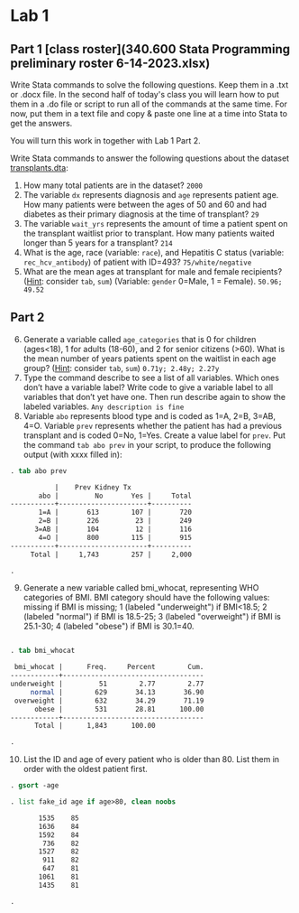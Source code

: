 ﻿# Lab 1     
     
## Part 1     [class roster](340.600 Stata Programming preliminary roster 6-14-2023.xlsx)
     
Write Stata commands to solve the following questions. Keep them in a .txt or .docx file. In the second half of today's class you will learn how to put them in a .do file or script to run all of the commands at the same time. For now, put them in a text file and copy & paste one line at a time into Stata to get the answers.        
     
You will turn this work in together with Lab 1 Part 2.     
     
Write Stata commands to answer the following questions about the dataset [transplants.dta](transplants.dta):     
     
1. How many total patients are in the dataset? `2000`     
2. The variable `dx` represents diagnosis and `age` represents patient age. How many patients were between the ages of 50 and 60 and had diabetes as their primary diagnosis at the time of transplant? `29`     
3. The variable `wait_yrs` represents the amount of time a patient spent on the transplant waitlist prior to transplant. How many patients waited longer than 5 years for a transplant? `214`     
4. What is the age, race (variable: `race`), and Hepatitis C status (variable: `rec_hcv_antibody`) of patient with ID=493?  `75/white/negative`      
5. What are the mean ages at transplant for male and female recipients? (<u>Hint</u>: consider `tab`, `sum`) (Variable: `gender` 0=Male, 1 = Female). `50.96; 49.52`       
     
## Part 2
     
6. Generate a variable called `age_categories` that is 0 for children (ages<18), 1 for adults (18-60), and 2 for senior citizens (>60). What is the mean number of years patients spent on the waitlist in each age group? (<u>Hint</u>: consider `tab`, `sum`)  `0.71y; 2.48y; 2.27y`      
7. Type the command describe to see a list of all variables. Which ones don’t have a variable label? Write code to give a variable label to all variables that don’t yet have one. Then run describe again to show the labeled variables.  `Any description is fine`       
8. Variable `abo` represents blood type and is coded as 1=A, 2=B, 3=AB, 4=O. Variable `prev` represents whether the patient has had a previous transplant and is coded 0=No, 1=Yes. Create a value label for `prev`. Put the command `tab abo prev` in your script, to produce the following output (with xxxx filled in):     

```stata
. tab abo prev 

           |    Prev Kidney Tx
       abo |         No       Yes |     Total
-----------+----------------------+----------
       1=A |       613        107 |       720 
       2=B |       226         23 |       249 
      3=AB |       104         12 |       116 
       4=O |       800        115 |       915 
-----------+----------------------+----------
     Total |     1,743        257 |     2,000

.
```

9. Generate a new variable called bmi_whocat, representing WHO categories of BMI. BMI category should have the following values: missing if BMI is missing; 1 (labeled "underweight") if BMI<18.5; 2 (labeled "normal") if BMI is 18.5-25; 3 (labeled "overweight") if BMI is 25.1-30; 4 (labeled "obese") if BMI is 30.1=40. 

```stata

. tab bmi_whocat

 bmi_whocat |      Freq.     Percent        Cum.
------------+-----------------------------------
underweight |         51        2.77        2.77
     normal |        629       34.13       36.90
 overweight |        632       34.29       71.19
      obese |        531       28.81      100.00
------------+-----------------------------------
      Total |      1,843      100.00

.
```

10. List the ID and age of every patient who is older than 80. List them in order with the oldest patient first.

```stata
. gsort -age

. list fake_id age if age>80, clean noobs

       1535    85  
       1636    84  
       1592    84  
        736    82  
       1527    82  
        911    82  
        647    81  
       1061    81  
       1435    81   

.

```